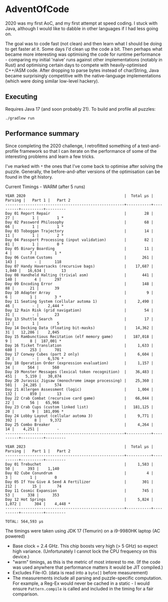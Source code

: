 # AdventOfCode
2020 was my first AoC, and my first attempt at speed coding. I stuck with Java, although I would
like to dabble in other languages if I had less going on.

The goal was to code fast (not clean) and then learn what I should be doing to get faster at it.
Some days I'd clean up the code a bit. Then perhaps what became more interesting was optimising the
code for runtime performance - comparing my initial 'naive' runs against other implementations
(notably in Rust) and optimising certain days to compete with heavily-optimised C++/ASM code.
After dropping to parse bytes instead of char/String, Java became surprisingly competitive with
the native-language implementations (which were doing similar low-level hackery).

## Executing

Requires Java 17 (and soon probably 21). To build and profile all puzzles:

`./gradlew run`

## Performance summary

Since completing the 2020 challenge, I retrofitted something of a test-and-profile framework so
that I can iterate on the performance of some of the interesting problems and learn a few tricks.

I've marked with `*` the ones that I've come back to optimise after solving the puzzle. Generally,
the before-and-after versions of the optimisation can be found in the git history.

Current Timings - WARM (after 5 runs)

```
YEAR 2020                                            |  Total μs |  Parsing |   Part 1 |   Part 2
-----------------------------------------------------+-----------+----------+----------+---------
Day 01 Report Repair                                 |        28 |       27 |        1 |        1 *
Day 02 Password Philosophy                           |        68 |       66 |        1 |        1 *
Day 03 Toboggan Trajectory                           |        14 |       11 |        1 |        2 *
Day 04 Passport Processing (input validation)        |        82 |       81 |        1 |        0 *
Day 05 Binary Boarding                               |        11 |        4 |        7 |        1 *
Day 06 Custom Customs                                |       261 |      143 |        - |      118
Day 07 Handy Haversacks (recursive bags)             |    17,687 |    1,040 |   16,634 |       13
Day 08 Handheld Halting (trivial asm)                |       441 |      140 |        4 |      297
Day 09 Encoding Error                                |       148 |       88 |       21 |       39
Day 10 Adapter Array                                 |         9 |        6 |        1 |        3 *
Day 11 Seating System (cellular automa 1)            |     2,490 |       46 |        - |    2,444 *
Day 12 Rain Risk (grid navigation)                   |        54 |       31 |        - |       23
Day 13 Shuttle Search                                |        17 |       12 |        1 |        5
Day 14 Docking Data (Floating bit-masks)             |    14,362 |       31 |   12,286 |    2,045
Day 15 Rambunctious Recitation (elf memory game)     |   187,018 |        9 |        8 |  187,001 *
Day 16 Ticket Translation                            |     1,633 |      680 |      253 |      701
Day 17 Conway Cubes (part 2 only)                    |     6,604 |       28 |        - |    6,576 *
Day 18 Operation Order (expression evaluation)       |     1,157 |       34 |      564 |      560
Day 19 Monster Messages (lexical token recognition)  |    36,483 |      451 |    5,159 |   30,874
Day 20 Jurassic Jigsaw (monochrome image processing) |    25,360 |      501 |   24,285 |      574
Day 21 Allergen Assessment (logic)                   |     1,004 |      132 |      859 |       13
Day 22 Crab Combat (recursive card game)             |    66,044 |       22 |       56 |   65,966
Day 23 Crab Cups (custom linked list)                |   181,125 |       20 |        9 |  181,096 *
Day 24 Lobby Layout (cellular automa 3)              |     9,771 |      392 |        8 |    9,372
Day 25 Combo Breaker                                 |     4,264 |       14 |    4,251 |        -
-----------------------------------------------------+-----------+----------+----------+---------

YEAR 2023                                            |  Total μs |  Parsing |   Part 1 |   Part 2
-----------------------------------------------------+-----------+----------+----------+---------
Day 01 Trebuchet                                     |     1,583 |       50 |      393 |    1,140
Day 02 Cube Conundrum                                |         4 |        3 |        1 |        0
Day 05 If You Give A Seed A Fertilizer               |       301 |      212 |       15 |       74
Day 11 Cosmic Expansion                              |       745 |       53 |      338 |      353
Day 12 Hot Springs                                   |     5,824 |    1,072 |      304 |    4,448 *
-----------------------------------------------------+-----------+----------+----------+---------

TOTAL: 564,593 μs

```

The timings were taken using JDK 17 (Temurin) on a i9-9980HK laptop (AC powered)
  * Base clock = 2.4 GHz. This chip boosts very high (> 5 GHz) so expect high variance.
    (Unfortunately I cannot lock the CPU frequency on this device.)
* "warm" timings, as this is the metric of most interest to me.
  (If the code was used anywhere that performance matters it would be JIT compiled.)
* Excludes File-IO. (data is read into a `byte[]` before measurement)
* The measurements include all parsing and puzzle-specific computation.
  For example, a Reg-Ex would never be cached in a static - I would ensure `Pattern.compile`
  is called and included in the timing for a fair comparison.

